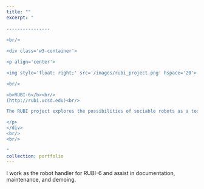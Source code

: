 ```yaml
---
title: ""
excerpt: "  
  
----------------
  
<br/>

<div class='w3-container'>

<p align='center'>

<img style='float: right;' src='/images/rubi_project.png' hspace='20'>

<br/>

<b>RUBI-6</b><br/>
(http://rubi.ucsd.edu)<br/>

The RUBI project explores the possibilities of sociable robots as a tool for education and enrichment for toddlers in early childhood education environments.

</p>
</div>
<br/>
<br/>
    
"
collection: portfolio
---
```


I work as the robot handler for RUBI-6 and assist in documentation, maintenance, and demoing.
